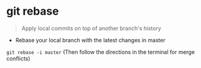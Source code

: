 # git rebase

> Apply local commits on top of another branch's history

- Rebase your local branch with the latest changes in master

`git rebase -i master` (Then follow the directions in the terminal for merge conflicts)
